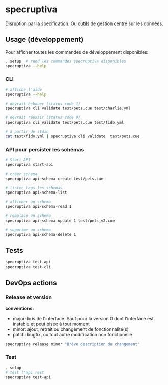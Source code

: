 # specruptiva

Disruption par la specification. Ou outils de gestion centré sur les données.

## Usage (développement)

Pour afficher toutes les commandes de développement disponibles:

```sh
. setup  # rend les commandes specruptiva disponibles
specruptiva --help
```



### CLI 

```sh 
# affiche l'aide
specruptiva --help

# devrait échouer (status code 1)
specruptiva cli validate test/pets.cue test/charlie.yml

# devrait réussir (status code 0)
specruptiva cli validate test/pets.cue test/fido.yml

# à partir de stdin
cat test/fido.yml | specruptiva cli validate  test/pets.cue
```

### API pour persister les schémas

```sh
# Start API
specruptiva start-api

# créer schema
specruptiva api-schema-create test/pets.cue

# lister tous les schemas
specruptiva api-schema-list

# afficher un schema
specruptiva api-schema-read 1

# remplace un schema
specruptiva api-schema-update 1 test/pets_v2.cue

# supprime un schema
specruptiva api-schema-delete 1
```

## Tests

```sh
specruptiva test-api
specruptiva test-cli
```

## DevOps actions

### Release et version

**conventions:**
  - major: bris de l'interface. Sauf pour la version 0 dont l'interface est instable et peut bisée à tout moment
  - minor: ajout, retrait ou changement de fonctionnalité(s)
  - patch: bugfix, ou tout autre modification non fonctionelle

```sh
specruptiva release minor "Brève description du changement"
```

### Test

```sh
. setup
# test l'api rest
specruptiva test-api
```
